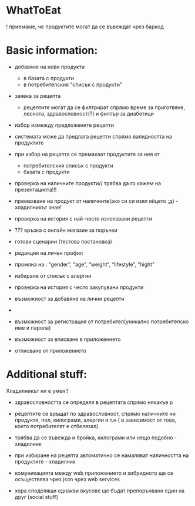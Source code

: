 # WhatToEat

! приемаме, че продуктите могат да се въвеждат чрез баркод

# Basic information:

* добавяне на нови продукти 
	* в базата с продукти
	* в потребителския "списък с продукти"
* заявка за рецепта
	* рецептите могат да се филтрират спрямо време за приготвяне, леснота, здравословност(?) и филтър за диабетици
	 
* избор измежду предложените рецепти
* системата може да предлага рецепти спрямо валидността на продуктите
* при избор на рецепта се премахват продуктите за нея от
	* потребителския списък с продукти
	* базата с продукти

* проверка на наличните продукти// трябва да го кажем на презентацията!!!

* премахване на продукт от наличните(ако си си изял яйцето ;д) - хладилникът знае! 
* проверка на история с най-често използвани рецепти
* ??? връзка с онлайн магазин за поръчки 
* готови сценарии (тестова постановка)

* редакция на личен профил
* промяна на : “gender”, “age”, “weight”, “lifestyle”, "hight"
* избиране от списък с алергии

* проверка на история с често закупувани продукти

* възможност за добавяне на лични рецепти
*
* възможност за регистрация от потребител(уникално потребителско име  и парола)
* възможност за вписване в приложението
* отписване от приложението

# Additional stuff:
Хладилникът ни е умен!!
* здравословността се определя в рецептата спрямо някакъв р
* рецептите се връщат по здравословност, спрямо наличните ни продукти, пол, килограми, алергии и т.н ( в зависимост от това, което потребителят е отбелязал)

* трябва да се въвежда и бройка, килограми или нещо подобно - хладилник 
* при избиране на рецепта автоматично се намаляват наличността на продуктите - хладилник 
* комуникацията между web приложението и хибридното ще се осъществява чрез json чрез web services
* хора споделящи еднакви вкусове ще бъдат препоръчвани един на друг (social stuff)
